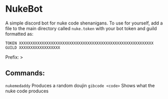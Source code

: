 # NukeBot
A simple discord bot for nuke code shenanigans.
To use for yourself, add a file to the main directory called `nuke.token` with your bot token and guild formatted as:
```
TOKEN XXXXXXXXXXXXXXXXXXXXXXXXXXXXXXXXXXXXXXXXXXXXXXXXXXXXXXXXXXX
GUILD XXXXXXXXXXXXXXXXXX
```

Prefix: >

## Commands:

`nukemedaddy` Produces a random doujin
`gibcode <code>` Shows what the nuke code produces
